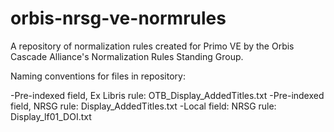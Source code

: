 # orbis-nrsg-ve-normrules
A repository of normalization rules created for Primo VE by the Orbis Cascade Alliance's Normalization Rules Standing Group.

Naming conventions for files in repository:

 -Pre-indexed field, Ex Libris rule: OTB_Display_AddedTitles.txt
 -Pre-indexed field, NRSG rule: Display_AddedTitles.txt
 -Local field: NRSG rule: Display_lf01_DOI.txt

